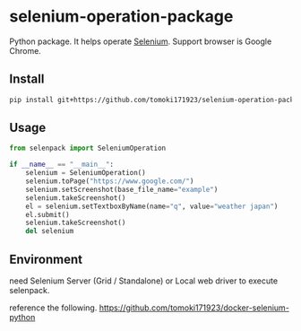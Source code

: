 # selenium-operation-package

Python package. It helps operate [Selenium](https://www.selenium.dev/). Support browser is Google Chrome.

## Install

```bash
pip install git+https://github.com/tomoki171923/selenium-operation-package#egg=selenpack
```

## Usage

```python
from selenpack import SeleniumOperation

if __name__ == "__main__":
    selenium = SeleniumOperation()
    selenium.toPage("https://www.google.com/")
    selenium.setScreenshot(base_file_name="example")
    selenium.takeScreenshot()
    el = selenium.setTextboxByName(name="q", value="weather japan")
    el.submit()
    selenium.takeScreenshot()
    del selenium
```

## Environment

need Selenium Server (Grid / Standalone) or Local web driver to execute selenpack.

reference the following.
<https://github.com/tomoki171923/docker-selenium-python>
